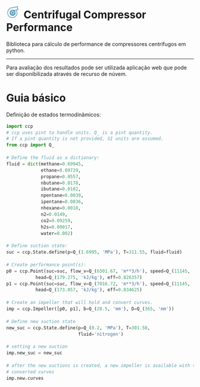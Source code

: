 # <img src="docs/ccp.PNG" alt="drawing" width="40"/> Centrifugal Compressor Performance

Biblioteca para cálculo de performance de compressores centrífugos em python.

---

Para avaliação dos resultados pode ser utilizada aplicação web que pode
ser disponibilizada através de recurso de núvem.

# Guia básico

Definição de estados termodinâmicos:

```python
import ccp
# ccp uses pint to handle units. Q_ is a pint quantity.
# If a pint quantity is not provided, SI units are assumed.
from ccp import Q_

# Define the fluid as a dictionary:
fluid = dict(methane=0.69945,
             ethane=0.09729,
             propane=0.0557,
             nbutane=0.0178,
             ibutane=0.0102,
             npentane=0.0039,
             ipentane=0.0036,
             nhexane=0.0018,
             n2=0.0149,
             co2=0.09259,
             h2s=0.00017,
             water=0.002)
             
# Define suction state:
suc = ccp.State.define(p=Q_(1.6995, 'MPa'), T=311.55, fluid=fluid)

# Create performance point(s):
p0 = ccp.Point(suc=suc, flow_v=Q_(6501.67, 'm**3/h'), speed=Q_(11145, 'RPM'),
           head=Q_(179.275, 'kJ/kg'), eff=0.826357)
p1 = ccp.Point(suc=suc, flow_v=Q_(7016.72, 'm**3/h'), speed=Q_(11145, 'RPM'),
           head=Q_(173.057, 'kJ/kg'), eff=0.834625)

# Create an impeller that will hold and convert curves.
imp = ccp.Impeller([p0, p1], b=Q_(28.5, 'mm'), D=Q_(365, 'mm'))

# Define new suction state
new_suc = ccp.State.define(p=Q_(0.2, 'MPa'), T=301.58,
                           fluid='nitrogen')

# setting a new suction
imp.new_suc = new_suc

# after the new suctions is created, a new impeller is available with the 
# converted curves
imp.new.curves
```